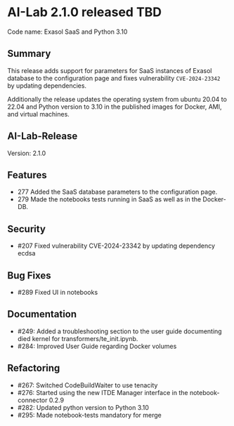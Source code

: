 # AI-Lab 2.1.0 released TBD

Code name: Exasol SaaS and Python 3.10

## Summary

This release adds support for parameters for SaaS instances of Exasol database to the configuration page and fixes vulnerability `CVE-2024-23342` by updating dependencies.

Additionally the release updates the operating system from ubuntu 20.04 to 22.04 and Python version to 3.10 in the published images for Docker, AMI, and virtual machines.

## AI-Lab-Release

Version: 2.1.0

## Features

* 277 Added the SaaS database parameters to the configuration page.
* 279 Made the notebooks tests running in SaaS as well as in the Docker-DB.

## Security

* #207 Fixed vulnerability CVE-2024-23342 by updating dependency ecdsa

## Bug Fixes

* #289 Fixed UI in notebooks

## Documentation

* #249: Added a troubleshooting section to the user guide documenting died kernel for transformers/te_init.ipynb.
* #284: Improved User Guide regarding Docker volumes

## Refactoring

* #267: Switched CodeBuildWaiter to use tenacity
* #276: Started using the new ITDE Manager interface in the notebook-connector 0.2.9
* #282: Updated python version to Python 3.10
* #295: Made notebook-tests mandatory for merge 
